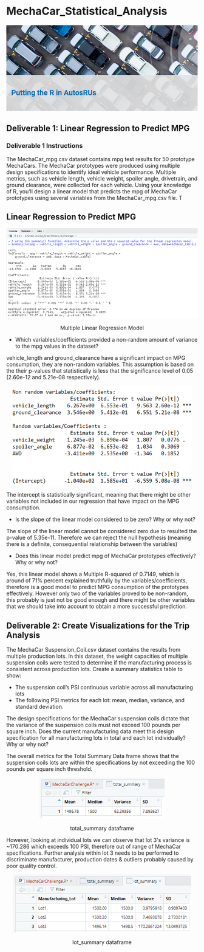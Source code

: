 # MechaCar_Statistical_Analysis

<p align="center"><img class="centerImage" src="https://github.com/dalejandri/MechaCar_Statistical_Analysis/blob/main/Resources/1.PNG" /></p>

## Deliverable 1: Linear Regression to Predict MPG 

### Deliverable 1 Instructions

The MechaCar_mpg.csv dataset contains mpg test results for 50 prototype MechaCars. The MechaCar prototypes were produced using multiple design specifications to identify ideal vehicle performance. Multiple metrics, such as vehicle length, vehicle weight, spoiler angle, drivetrain, and ground clearance, were collected for each vehicle. Using your knowledge of R, you’ll design a linear model that predicts the mpg of MechaCar prototypes using several variables from the MechaCar_mpg.csv file. T

## Linear Regression to Predict MPG

<p align="center"><img class="centerImage" src="https://github.com/dalejandri/MechaCar_Statistical_Analysis/blob/main/Resources/2.PNG" alt="Multiple Linear Regression Model" /></p>
<p align="center">Multiple Linear Regression Model</p>


- Which variables/coefficients provided a non-random amount of variance to the mpg values in the dataset?

vehicle_length and ground_clearance have a significant impact on MPG consumption, they are non-random variables. This assumption is based on the their p-values that statistically is less that the significance level of 0.05 (2.60e-12 and 5.21e-08 respectively).

<p align="center"><img class="centerImage" src="https://github.com/dalejandri/MechaCar_Statistical_Analysis/blob/main/Resources/3.PNG" /></p>

The intercept is statistically significant, meaning that there might be other variables not included in our regression that have impact on the MPG consumption.


- Is the slope of the linear model considered to be zero? Why or why not?

The slope of the linear model cannot be considered zero due to resulted the p-value of 5.35e-11. Therefore we can reject the null hypothesis (meaning there is a definite, consequential relationship between the variables)

- Does this linear model predict mpg of MechaCar prototypes effectively? Why or why not?

Yes, this linear model shows a Multiple R-squared of 0.7149, which is around of 71% percent explained truthfully by the variables/coefficients, therefore is a good model to predict MPG consumption of the prototypes effectively. 
However only two of the variables proved to be non-random, this probably is just not be good enough and there might be other variables that we should take into account to obtain a more successful prediction.

## Deliverable 2: Create Visualizations for the Trip Analysis

The MechaCar Suspension_Coil.csv dataset contains the results from multiple production lots. In this dataset, the weight capacities of multiple suspension coils were tested to determine if the manufacturing process is consistent across production lots. 
Create a summary statistics table to show:

- The suspension coil’s PSI continuous variable across all manufacturing lots
- The following PSI metrics for each lot: mean, median, variance, and standard deviation.

The design specifications for the MechaCar suspension coils dictate that the variance of the suspension coils must not exceed 100 pounds per square inch. Does the current manufacturing data meet this design specification for all manufacturing lots in total and each lot individually? Why or why not?

The overall metrics for the Total Summary Data frame shows that the suspension coils lots are within the specifications by not exceeding the 100 pounds per square inch threshold.

<p align="center"><img class="centerImage" src="https://github.com/dalejandri/MechaCar_Statistical_Analysis/blob/main/Resources/4.PNG" /></p>
<p align="center">total_summary dataframe</p>


However, looking at individual lots we can observe that lot 3's variance is ~170.286 which exceeds 100 PSI, therefore out of range of MechaCar specifications.
Further analysis within lot 3 needs to be performed to discriminate manufacturer, production dates & outliers probably caused by poor quality control.

<p align="center"><img class="centerImage" src="https://github.com/dalejandri/MechaCar_Statistical_Analysis/blob/main/Resources/5.PNG" /></p>
<p align="center">lot_summary dataframe</p>
